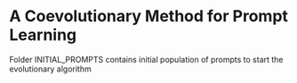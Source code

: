 # A Coevolutionary Method for Prompt Learning

Folder INITIAL_PROMPTS contains initial population of prompts to start the evolutionary algorithm
